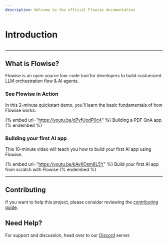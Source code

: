 ```yaml
---
description: Welcome to the official Flowise documentation
---
```


# Introduction

<figure><img src=".gitbook/assets/flowise.gif" alt=""><figcaption></figcaption></figure>

***

## What is Flowise?

Flowise is an open source low-code tool for developers to build customized LLM orchestration flow & AI agents.

### See Flowise in Action

In this 2-minute quickstart demo, you'll learn the basic fundamentals of how Flowise works.

{% embed url="https://youtu.be/d7vfUodP0c4" %}
Building a PDF QnA app
{% endembed %}

### Building your first AI app

This 10-minute video will teach you how to build your first AI app using Flowise.

{% embed url="https://youtu.be/kAyKOsm8L5Y" %}
Build your first AI app from scratch with Flowise
{% endembed %}

***

## Contributing

If you want to help this project, please consider reviewing the [contributing guide](CONTRIBUTING.md).

## Need Help?

For support and discussion, head over to our [Discord](https://discord.gg/jbaHfsRVBW) server.
